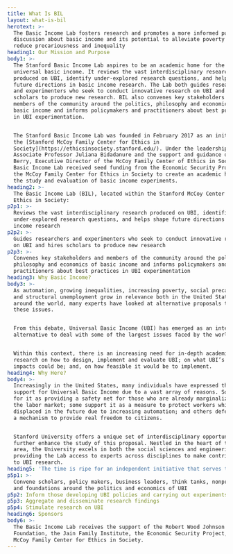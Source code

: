 ```yaml
---
title: What Is BIL
layout: what-is-bil
herotext: >-
  The Basic Income Lab fosters research and promotes a more informed public
  discussion about basic income and its potential to alleviate poverty and to
  reduce precariousness and inequality
heading1: Our Mission and Purpose
body1: >-
  The Stanford Basic Income Lab aspires to be an academic home for the study of
  universal basic income. It reviews the vast interdisciplinary research
  produced on UBI, identify under-explored research questions, and help shape
  future directions in basic income research. The Lab both guides researchers
  and experimenters who seek to conduct innovative research on UBI and hires
  scholars to produce new research. BIL also convenes key stakeholders and
  members of the community around the politics, philosophy and economics of
  basic income and informs policymakers and practitioners about best practices
  in UBI experimentation.


  The Stanford Basic Income Lab was founded in February 2017 as an initiative of
  the [Stanford McCoy Family Center for Ethics in
  Society](https://ethicsinsociety.stanford.edu/). Under the leadership of
  Associate Professor Juliana Bidadanure and the support and guidance of Joan
  Berry, Executive Director of the McCoy Family Center of Ethics in Society, the
  Basic Income Lab received seed funding from the Economic Security Project and
  the McCoy Family Center for Ethics in Society to create an academic home for
  the study and evaluation of basic income experiments.
heading2: >-
  The Basic Income Lab (BIL), located within the Stanford McCoy Center for
  Ethics in Society:
p2p1: >-
  Reviews the vast interdisciplinary research produced on UBI, identifies
  under-explored research questions, and helps shape future directions in basic
  income research
p2p2: >-
  Guides researchers and experimenters who seek to conduct innovative research
  on UBI and hires scholars to produce new research
p2p3: >-
  Convenes key stakeholders and members of the community around the politics,
  philosophy and economics of basic income and informs policymakers and
  practitioners about best practices in UBI experimentation
heading3: Why Basic Income?
body3: >-
  As automation, growing inequalities, increasing poverty, social precariousness
  and structural unemployment grow in relevance both in the United States and
  around the world, many experts have looked at alternative proposals to address
  these issues.


  From this debate, Universal Basic Income (UBI) has emerged as an interesting
  alternative to deal with some of the largest issues faced by the world today.


  Within this context, there is an increasing need for in-depth academic
  research on how to design, implement and evaluate UBI; on what UBI’s potential
  impacts could be; and, on how feasible it would be to implement.
heading4: Why Here?
body4: >-
  Increasingly in the United States, many individuals have expressed their
  support for Universal Basic Income due to a vast array of reasons. Some argue
  for it as providing a safety net for those who are already marginalized from
  the labor market; some support it as a measure to protect workers which may be
  displaced in the future due to increasing automation; and others defend it as
  a mechanism to provide real freedom to citizens.


  Stanford University offers a unique set of interdisciplinary opportunities to
  further enhance the study of this proposal. Nestled in the heart of the bay
  area, the University excels in both the social sciences and engineering,
  providing the Lab access to experts across disciplines to make contributions
  to UBI research.
heading5: 'The time is ripe for an independent initiative that serves to:'
p5p1: >-
  Convene scholars, policy makers, business leaders, think tanks, nonprofits,
  and foundations around the politics and economics of UBI
p5p2: Inform those developing UBI policies and carrying out experiments
p5p3: Aggregate and disseminate research findings
p5p4: Stimulate research on UBI
heading6: Sponsors
body6: >-
  The Basic Income Lab receives the support of the Robert Wood Johnson
  Foundation, the Jain Family Institute, the Economic Security Project, and the
  McCoy Family Center for Ethics in Society.
---
```



